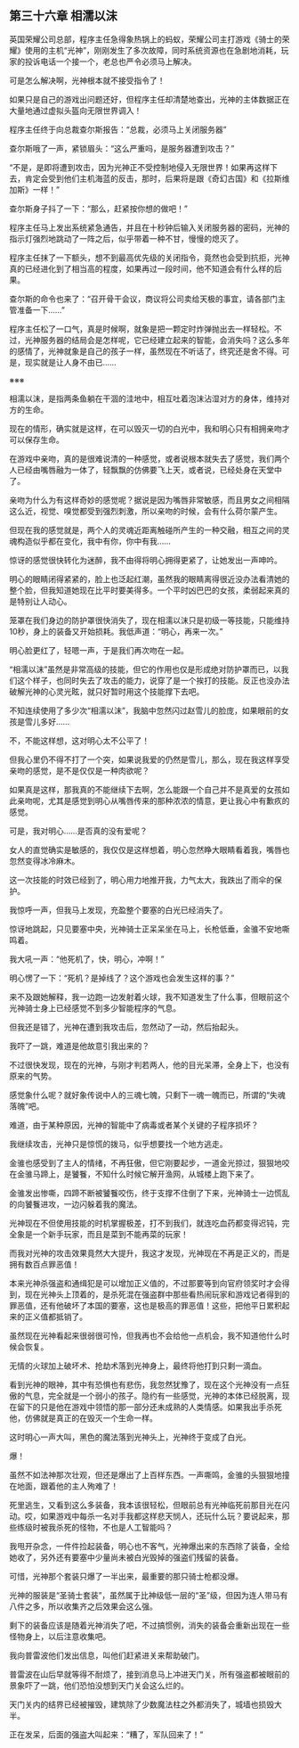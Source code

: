 ## 第三十六章 相濡以沫

英国荣耀公司总部，程序主任急得象热锅上的蚂蚁，荣耀公司主打游戏《骑士的荣耀》使用的主机“光神”，刚刚发生了多次故障，同时系统资源也在急剧地消耗，玩家的投诉电话一个接一个，老总也严令必须马上解决。

可是怎么解决啊，光神根本就不接受指令了！

如果只是自己的游戏出问题还好，但程序主任却清楚地查出，光神的主体数据正在大量地通过虚拟头盔向无限世界调入！

程序主任终于向总裁查尔斯报告：“总裁，必须马上关闭服务器”

查尔斯哦了一声，紧锁眉头：“这么严重吗，是服务器遭到攻击？”

“不是，是即将遭到攻击，因为光神正不受控制地侵入无限世界！如果再这样下去，肯定会受到他们主机海蓝的反击，那时，后果将是跟《奇幻古国》和《拉斯维加斯》一样！”

查尔斯身子抖了一下：“那么，赶紧按你想的做吧！”

程序主任马上发出系统紧急通告，并且在十秒钟后输入关闭服务器的密码，光神的指示灯强烈地跳动了一阵之后，似乎带着一种不甘，慢慢的熄灭了。

程序主任抹了一下额头，想不到最高优先级的关闭指令，竟然也会受到抗拒，光神真的已经进化到了相当高的程度，如果再过一段时间，他不知道会有什么样的后果。

查尔斯的命令也来了：“召开骨干会议，商议将公司卖给天极的事宜，请各部门主管准备一下……”

程序主任松了一口气，真是时候啊，就象是把一颗定时炸弹抛出去一样轻松。不过，光神服务器的结局会是怎样呢，它已经建立起来的智能，会消失吗？这么多年的感情了，光神就象是自己的孩子一样，虽然现在不听话了，终究还是舍不得。可是，现实就是让人身不由已……

※※※

相濡以沫，是指两条鱼躺在干涸的洼地中，相互吐着泡沫沾湿对方的身体，维持对方的生命。

现在的情形，确实就是这样，在可以毁灭一切的白光中，我和明心只有相拥亲吻才可以保存生命。

在游戏中亲吻，真的是很难说清的一种感觉，或者说根本就失去了感觉，我们两个人已经由嘴唇融为一体了，轻飘飘的仿佛要飞上天，或者说，已经处身在天堂中了。

亲吻为什么为有这样奇妙的感觉呢？据说是因为嘴唇非常敏感，而且男女之间相隔这么近，视觉、嗅觉都受到强烈刺激，所以亲吻的时候，会有什么荷尔蒙产生。

但现在我的感觉就是，两个人的灵魂近距离触碰所产生的一种交融，相互之间的灵魂构造似乎都在变化，我中有你，你中有我……

惊讶的感觉很快转化为迷醉，我不由得将明心拥得更紧了，让她发出一声呻吟。

明心的眼睛闭得紧紧的，脸上也泛起红潮，虽然我的眼睛离得很近没办法看清她的整个脸，但我知道她现在比平时要美得多。一个平时凶巴巴的女孩，柔弱起来真的是特别让人动心。

笼罩在我们身边的防护罩很快消失了，现在相濡以沫只是初级一等技能，只能维持10秒，身上的装备又开始损耗。我低声道：“明心，再来一次。”

明心脸更红了，轻嗯一声，于是我们再次吻在一起。

“相濡以沫”虽然是非常高级的技能，但它的作用也仅是形成绝对防护罩而已，以我们这个样子，也同时失去了攻击的能力，说穿了是一个挨打的技能。反正也没办法破解光神的心灵光眩，就只好暂时用这个技能撑下去吧。

不知连续使用了多少次“相濡以沫”，我脑中忽然闪过赵雪儿的脸庞，如果眼前的女孩是雪儿多好……

不，不能这样想，这对明心太不公平了！

但我心里仍不得不打了一个突，如果说我爱的仍然是雪儿，那么，现在我这样享受亲吻的感觉，是不是仅仅是一种肉欲呢？

如果真是这样，那我真的不能继续下去啊，怎么能跟一个自己并不是真爱的女孩如此亲吻呢，尤其是感觉到明心从嘴唇传来的那种浓浓的情意，更让我心中有歉疚的感觉。

可是，我对明心……是否真的没有爱呢？

女人的直觉确实是敏感的，我仅仅是这样想着，明心忽然睁大眼睛看着我，嘴唇也忽然变得冰冷麻木。

这一次技能的时效已经到了，明心用力地推开我，力气太大，我跌出了雨伞的保护。

我惊呼一声，但我马上发现，充盈整个要塞的白光已经消失了。

惊讶地跳起，只见要塞中央，光神骑士正呆呆坐在马上，长枪低垂，金骓不安地嘶鸣着。

我大吼一声：“他死机了，快，明心，冲啊！”

明心愣了一下：“死机？是掉线了？这个游戏也会发生这样的事？”

来不及跟她解释，我一边跑一边发射着火球，我不知道发生了什么事，但眼前这个光神骑士身上已经感觉不到多少智能程序的气息。

但我还是错了，光神在遭到我攻击后，忽然动了一动，然后抬起头。

我吓了一跳，难道是他故意引我出来的？

不过很快发现，现在的光神，与刚才判若两人，他的目光呆滞，全身上下，也没有原来的气势。

感觉象什么呢？就好象传说中人的三魂七魄，只剩下一魂一魄而已，所谓的“失魂落魄”吧。

难道，由于某种原因，光神的智能中了病毒或者某个关键的子程序损坏？

我继续攻击，光神只是惊慌的拨马，似乎想要找一个地方逃走。

金骓也感受到了主人的情绪，不再狂傲，但它刚要起步，一道金光掠过，狠狠地咬在金骓马蹄上，是饕餮，不知什么时候它解开渔网，从城楼上跑下来了。

金骓发出惨嘶，四蹄不断被饕餮咬伤，终于支撑不住倒了下来，光神骑士一边慌乱的向饕餮进攻，一边闪躲着我的魔法。

光神现在不但使用技能的时机掌握极差，打不到我们，就连吃血药都变得迟钝，完全象是一个新手玩家，而且是菜到不能再菜的玩家！

而我对光神的攻击效果竟然大大提升，我这才发现，光神现在不再是正义的，而是拥有数百点罪恶值！

本来光神杀强盗和通缉犯是可以增加正义值的，不过那要等到向官府领奖时才会得到，现在光神头上顶着的，是杀死混在强盗群中那些看热闹玩家和游戏记者得到的罪恶值，还有他破坏了本国的要塞，这也是极高的罪恶值！这些，把他平日累积起来的正义值都抵销了。

虽然现在光神看起来很弱很可怜，但我再也不会给他一点机会，我不知道他什么时候会恢复。

无情的火球加上破坏术、抢劫术落到光神身上，最终将他打到只剩一滴血。

看到光神的眼神，其中有恐惧也有悲伤，我忽然犹豫了，现在这个光神没有一点狂傲的气息，完全就是一个弱小的孩子。隐约有一些感觉，光神的本体已经脱离，现在留下的只是他在游戏中领悟的那一部分还未成熟的人类情感。如果我出手杀死他，仿佛就是真正的在毁灭一个生命一样。

这时明心一声大叫，黑色的魔法落到光神头上，光神终于变成了白光。

爆！

虽然不如法神那次壮观，但还是爆出了上百样东西。一声嘶鸣，金骓的头狠狠地撞在地面，跟着他的主人殉难了！

死里逃生，又看到这么多装备，我本该很轻松，但眼前总有光神临死前那目光在闪动。哎，如果游戏中每杀一名对手我都这样悲天悯人，还玩什么玩？要说起来，那些练级时被我杀死的怪物，不也是人工智能吗？

我甩开杂念，一件件捡起装备，明心也不客气，光神爆出来的东西除了装备，全给她收了，另外还有要塞中少量尚未被白光毁掉的强盗们残留的装备。

可惜，光神那个套装只爆了一半出来，最重要的那只骑士枪都没爆。

光神的服装是“圣骑士套装”，虽然属于比神级低一层的“圣”级，但因为连人带马有八件之多，所以收集齐之后效果会这么强。

剩下的装备应该是随着光神消失了吧，不过搞惯例，消失的装备会重新出现在一些怪物身上，以后注意收集吧。

我向普雷波他们发出信息，叫他们赶紧进关来帮助破门。

普雷波在山后早就等得不耐烦了，接到消息马上冲进天门关，所有强盗都被眼前的景象吓了一跳，他们恐怕没想到天门关会这么烂的。

天门关内的结界已经被摧毁，建筑除了少数魔法柱之外都消失了，城墙也损毁大半。

正在发呆，后面的强盗大叫起来：“糟了，军队回来了！”

